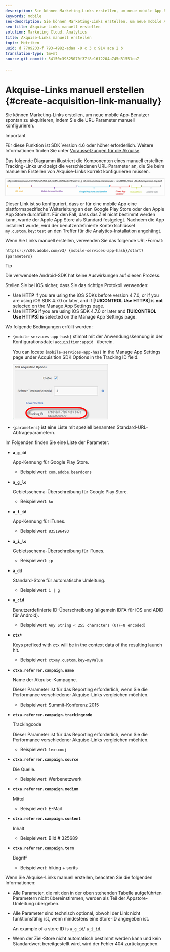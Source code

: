 ```yaml
---
description: Sie können Marketing-Links erstellen, um neue mobile App-Benutzer spontan zu akquirieren, indem Sie die URL-Parameter manuell konfigurieren.
keywords: mobile
seo-description: Sie können Marketing-Links erstellen, um neue mobile App-Benutzer spontan zu akquirieren, indem Sie die URL-Parameter manuell konfigurieren.
seo-title: Akquise-Links manuell erstellen
solution: Marketing Cloud, Analytics
title: Akquise-Links manuell erstellen
topic: Metriken
uuid: d 7709203-f 793-4982-adaa -9 c 3 c 914 aca 2 b
translation-type: tm+mt
source-git-commit: 54150c39325070f37f8e1612204a745d81551ea7

---
```



# Akquise-Links manuell erstellen {#create-acquisition-link-manually}

Sie können Marketing-Links erstellen, um neue mobile App-Benutzer spontan zu akquirieren, indem Sie die URL-Parameter manuell konfigurieren.

>[!IMPORTANT]
>
>Für diese Funktion ist SDK Version 4.6 oder höher erforderlich. Weitere Informationen finden Sie unter [Voraussetzungen für die Akquise](/help/using/acquisition-main/c-acquisition-prerequisites.md).

Das folgende Diagramm illustriert die Komponenten eines manuell erstellten Tracking-Links und zeigt die verschiedenen URL-Parameter an, die Sie beim manuellen Erstellen von Akquise-Links korrekt konfigurieren müssen.

![](assets/acquisition_url.png)

Dieser Link ist so konfiguriert, dass er für eine mobile App eine plattformspezifische Weiterleitung an den Google Play Store oder den Apple App Store durchführt. Für den Fall, dass das Ziel nicht bestimmt werden kann, wurde der Apple App Store als Standard festgelegt. Nachdem die App installiert wurde, wird der benutzerdefinierte Kontextschlüssel `my.custom.key:test` an den Treffer für die Analytics-Installation angehängt.

Wenn Sie Links manuell erstellen, verwenden Sie das folgende URL-Format:

`http(s)://c00.adobe.com/v3/ {mobile-services-app-hash}/start? {parameters}`

>[!TIP]
>
>Die verwendete Android-SDK hat keine Auswirkungen auf diesen Prozess.

Stellen Sie bei iOS sicher, dass Sie das richtige Protokoll verwenden:

* Use **HTTP** if you are using the iOS SDKs before version 4.7.0, or if you are using iOS SDK 4.7.0 or later, and if **[!UICONTROL Use HTTPS]** is **not** selected on the Manage App Settings page.
* Use **HTTPS** if you are using iOS SDK 4.7.0 or later and **[!UICONTROL Use HTTPS]** **is** selected on the Manage App Settings page.

Wo folgende Bedingungen erfüllt wurden:

* `{mobile-services-app-hash}` stimmt mit der Anwendungskennung in der Konfigurationsdatei `acquisition:appid ` überein.

   You can locate `{mobile-services-app-has}` in the Manage App Settings page under Acquisition SDK Options in the Tracking ID field.

   ![](assets/tracking-id.png)

* `{parameters}` ist eine Liste mit speziell benannten Standard-URL-Abfrageparametern.

Im Folgenden finden Sie eine Liste der Parameter:

* **`a_g_id`**

   App-Kennung für Google Play Store.

   * Beispielwert: `com.adobe.beardcons`

* **`a_g_lo`**

   Gebietsschema-Überschreibung für Google Play Store.

   * Beispielwert: `ko`

* **`a_i_id`**

   App-Kennung für iTunes.

   * Beispielwert: `835196493`

* **`a_i_lo`**

   Gebietsschema-Überschreibung für iTunes.

   * Beispielwert: `jp`

* **`a_dd`**

   Standard-Store für automatische Umleitung.

   * Beispielwert: `i | g`

* **`a_cid`**

   Benutzerdefinierte ID-Überschreibung (allgemein IDFA für iOS und ADID für Android).

   * Beispielwert: `Any String < 255 characters (UTF-8 encoded)`

* **`ctx*`**

   Keys prefixed with `ctx` will be in the context data of the resulting launch hit.

   * Beispielwert: `ctxmy.custom.key=myValue`

* **`ctxa.referrer.campaign.name`**

   Name der Akquise-Kampagne.

   Dieser Parameter ist für das Reporting erforderlich, wenn Sie die Performance verschiedener Akquise-Links vergleichen möchten.

   * Beispielwert: Summit-Konferenz 2015

* **`ctxa.referrer.campaign.trackingcode`**

   Trackingcode

   Dieser Parameter ist für das Reporting erforderlich, wenn Sie die Performance verschiedener Akquise-Links vergleichen möchten.

   * Beispielwert: `lexsxouj`

* **`ctxa.referrer.campaign.source`**

   Die Quelle.

   * Beispielwert: Werbenetzwerk

* **`ctxa.referrer.campaign.medium`**

   Mittel

   * Beispielwert: E-Mail

* **`ctxa.referrer.campaign.content`**

   Inhalt

   * Beispielwert: Bild # 325689

* **`ctxa.referrer.campaign.term`**

   Begriff

   * Beispielwert: hiking + scrits


Wenn Sie Akquise-Links manuell erstellen, beachten Sie die folgenden Informationen:

* Alle Parameter, die mit den in der oben stehenden Tabelle aufgeführten Parametern nicht übereinstimmen, werden als Teil der Appstore-Umleitung übergeben.
* Alle Parameter sind technisch optional, obwohl der Link nicht funktionsfähig ist, wenn mindestens eine Store-ID angegeben ist.

   An example of a store ID is `a_g_id`/ `a_i_id`.

* Wenn der Ziel-Store nicht automatisch bestimmt werden kann und kein Standardwert bereitgestellt wird, wird der Fehler 404 zurückgegeben.

